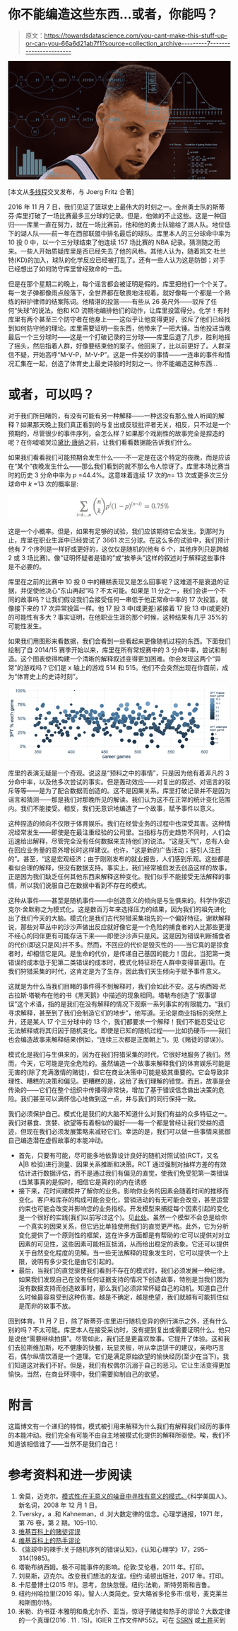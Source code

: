 # 你不能编造这些东西…或者，你能吗？

> 原文：<https://towardsdatascience.com/you-cant-make-this-stuff-up-or-can-you-66a6d21ab7f1?source=collection_archive---------7----------------------->

![](img/50c93b376fb300bf9f25e482faf53d15.png)

[本文从[多线程](http://multithreaded.stitchfix.com/blog/2017/06/07/hot-hand-and-narrative-fallacy/)交叉发布，与 Joerg Fritz 合著]

2016 年 11 月 7 日，我们见证了篮球史上最伟大的时刻之一。金州勇士队的斯蒂芬·库里打破了一场比赛最多三分球的记录。但是，他做的不止这些。这是一种回归——库里一直在努力，就在一场比赛前，他和他的勇士队输给了湖人队。地位低下的湖人队——前一年在西部联盟中排名最后的球队。库里本人的三分球命中率为 10 投 0 中，以一个三分球结束了他连续 157 场比赛的 NBA 纪录。猜测随之而来。一些人开始质疑库里是否已经失去了他的风格。其他人认为，随着凯文·杜兰特(KD)的加入，球队的化学反应已经被打乱了。还有一些人认为这是防御；对手已经想出了如何防守库里曾经致命的一击。

但是在那个星期二的晚上，每个谣言都会被证明是假的。库里把他们一个个关了。每一发子弹都像雨点般落下，全世界都在敬畏地注视着。就好像每一个都是一个熟练的辩护律师的结案陈词。他精湛的投篮——有些从 26 英尺外——驳斥了任何“失球”的说法。他和 KD 流畅地编排他们的动作，让库里投篮得分。化学！有时库里有两个甚至三个防守者在他身上——这似乎让他变得更好，驳斥了他们已经找到如何防守他的理论。库里需要证明一些东西，他带来了一把大锤。当他投进当晚最后一个三分球时——这是一个打破记录的三分球——库里后退了几步，胜利地摇了摇头，然后指着人群，好像要结束他的案子。他回来了，比以前更好了。人群深信不疑，开始高呼“M-V-P，M-V-P”。这是一件美妙的事情——一连串的事件和情况汇集在一起，创造了体育史上最史诗般的时刻之一。你不能编造这种东西…

# 或者，可以吗？

对于我们所目睹的，有没有可能有另一种解释——一种远没有那么耸人听闻的解释？如果那天晚上我们真正看到的与复出或反驳批评者无关，相反，只不过是一个预期的，尽管很少的事件序列，会怎么样？如果那个戏剧性的故事完全是捏造的呢？在你嘘嘘哭泣[黛比·唐纳](https://www.youtube.com/watch?v=PcGwkyzmPmA)之前，让我们看看数据能告诉我们什么。

如果我们看看我们可能预期会发生什么——不一定是在这个特定的夜晚，而是应该在“某个”夜晚发生什么——那么我们看到的就不那么令人惊讶了。库里本场比赛当时的历史 3 分命中率为 *p* =44.4%。这意味着连续 17 次的*n*= 13 次或更多次三分球命中 *k* =13 次的概率是:

![](img/93ca9b81b4a1250afc195f99647e4076.png)

这是一个小概率。但是，如果有足够的试验，我们应该期待它会发生。到那时为止，库里在职业生涯中已经尝试了 3661 次三分球。在这么多的试验中，我们预计他有 7 个序列是一样好或更好的，这仅仅是随机的(他有 6 个，其他序列只是跨越 2 或 3 场比赛)。像“证明怀疑者是错的”或“挨拳头”这样的叙述对于解释这些事件是不必要的。

库里在之前的比赛中 10 投 0 中的糟糕表现又是怎么回事呢？这难道不是衰退的证据，并促使他决心“东山再起”吗？不太可能。如果是 11 分之一，我们会讲一个不同的故事吗？让我们假设我们会接受任何一串低于他正常命中率的 17 次投篮，就像接下来的 17 次异常投篮一样。他 17 投 3 中(或更差)紧接着 17 投 13 中(或更好)的可能性有多大？事实证明，在他职业生涯的那个时候，这种结果有几乎 35%的可能性发生。

如果我们用图形来看数据，我们会看到一些看起来更像随机过程的东西。下面我们绘制了自 2014/15 赛季开始以来，库里在所有常规赛中的 3 分命中率，尝试和制造。这个图表使得构建一个清晰的解释叙述变得更加困难。你会发现这两个“异常”的游戏吗？它们是 x 轴上的游戏 514 和 515。他们不会突然出现在你面前，成为“体育史上的史诗时刻”。

![](img/72841755029aab6386e7832ddd25cbab.png)

库里的表演无疑是一个奇观。说这是“预料之中的事情”，只是因为他有着非凡的 3 分命中率，以及他多次尝试的事实。但是轰动效应——对复出的叙述、对谣言的驳斥等等——是为了配合数据而创造的。这不是因果关系。库里打破记录并不是因为谣言和猜测——那是我们对那晚所见的解读。我们认为这不在正常的统计变化范围内。我们不能接受。相反，我们无意识地编造了一个故事，赋予事件以意义。

这种捏造的倾向不仅限于体育娱乐。我们在经营业务的过程中也深受其害。这种情况经常发生——即使是在最注重经验的公司里。当指标与历史趋势不同时，人们会迅速给出解释，尽管完全没有任何数据来支持他们的说法。“这是天气”，总有人会在回应业务量的意外增长时这样建议。也许，“这是新的广告活动；挺引人注目的”。甚至，“这是宏观经济；由于刚刚发布的就业报告，人们感到乐观。这些都是看似合理的解释，但没有数据支持。事实上，我们经常被启发去创造这样的故事，正是因为我们缺乏任何其他东西来解释这种变化。我们似乎不能接受无法解释的事情，所以我们说服自己在数据中看到不存在的模式。

这种从事件——甚至是随机事件——中创造意义的倾向是与生俱来的。科学作家迈克尔·舍默称之为模式化。这是数百万年来选择压力的结果，因为我们的祖先进化出了我们今天的大脑。模式化是我们古代狩猎采集祖先的一个偏好特征。谢默解释说，那些对草丛中的沙沙声做出反应就好像它是一个危险的捕食者的人比那些更漫不经心的同伴更有可能存活下来——即使沙沙声只是风。这是因为错误判断捕食者的代价(即这只是风)并不多。然而，不回应的代价是毁灭性的——当它真的是掠食者时，却相信它是风。是生命的代价，是传递自己基因的能力！因此，当犯第一类错误的成本低于犯第二类错误的成本时，模式化特征将在人群中变得普遍[1]。在我们狩猎采集的时代，这肯定是为了生存，因此我们天生倾向于赋予事件意义。

这就是为什么当我们目睹的事件得不到解释时，我们会如此不安。这与纳西姆·尼古拉斯·塔勒布在他的书《黑天鹅》中描述的现象相同。塔勒布创造了“叙事谬误”这个术语，指的是我们在没有解释的情况下观察一系列事实的有限能力。“我们寻求解释，甚至到了我们会制造它们的地步”，他写道。无论是商业指标的突然上升，还是某人 17 个三分球中的 13 个，我们都要求一个解释！我们不能忍受让它无法解释或将其归因于随机变化。即使是已知的随机过程——比如扔硬币——我们也会编造故事来解释结果(例如，“连续三次都是正面朝上”)。见《赌徒的谬误》)。

模式化是我们与生俱来的，因为在我们狩猎采集的时代，它很好地服务了我们。然而，今天，它可能是完全危险的。虽然编造一个故事来解释我们的体育娱乐可能是无害的(除了充满激情的赌徒)，但它在商业决策中可能是极其重要的。它会导致非理性、糟糕的决策和偏见。更糟糕的是，这给了我们理解的错觉。而且，故事是会传染的——它们在整个组织中传播得非常快，增加了基于错误信念做出决策的危险。我们甚至可以满怀信心地做到这一点，并与我们的同行保持一致。

我们必须保护自己。模式化是我们的大脑不知道什么对我们有益的众多特征之一。我们对暴食、贪婪、欲望等有着相似的偏好——每一个都是曾经让我们受益的遗迹，但现在我们必须发展策略来减轻它们。幸运的是，我们可以做一些事情来抵御自己编造潜在虚假故事的本能冲动。

*   首先，只要有可能，尽可能多地依靠设计良好的随机对照试验(RCT，又名 A|B 检验)进行测量、因果关系推断和决策。RCT 通过强制对抽样方差的有效估计进行数据评估，而不是通过我们有偏见的直觉，使我们免受犯第一类错误(当某事真的是假时，相信它是真的)的内在诱惑
*   接下来，花时间建模并了解你的业务。影响你业务的因素会随着时间的推移而变化。客户和库存的构成可能会变化，营销活动的有无可能会改变，甚至运营约束也可能会改变并影响您的业务指标。开发模型来捕捉每个因素引起的变化是一个很好的实践(我们以前写过这个)。见[此处](http://multithreaded.stitchfix.com/blog/2016/03/23/debunking-narrative-fallacies/)。虽然一个模型不会总是给你一个真实的因果关系，但它远比单独使用我们的直觉更严格。此外，它为分析变化提供了一个原则性的框架，这在许多方面都是有帮助的:它可以提供对对立因素的可见性，这些因素可能相互抵消，从而给出稳定的表象。它还可以提供关于自然变化程度的见解。当一些无法解释的现象发生时，它可以提供一个上限，说明有多少变化是由它引起的。
*   最后，当我们的直觉驱使我们看到不存在的模式时，我们必须发展一种纪律。如果我们发现自己在没有任何证据支持的情况下创造故事，特别是当我们因为没有数据支持而创造故事时，那么我们必须非常怀疑自己的动机。知道自己什么时候最容易受到这种伤害。越是不确定，越是绝望，我们就越有可能抓住似是而非的故事不放。

回到体育。11 月 7 日，除了斯蒂芬·库里进行随机变异的例行演示之外，还有什么别的吗？不太可能。库里本人在接受采访时，没有提到复出或需要证明什么。他只是说他“需要继续拍摄”。尽管如此，我们还是更喜欢故事。它提升了体验。这和我们去拉斯维加斯，吃不健康的快餐，玩显灵板，听从幸运饼干的建议，亲吻巧言石，偶尔纵情饮酒是一个道理。它们是满足原始欲望的愉快经历(至少在当下)。我们知道这对我们不好。但是，我们有权偶尔沉溺于自己的恶习。它让生活变得更加愉快。当然，在商业环境中，我们需要抑制自己的欲望。

# 附言

这篇博文有一个递归的特性，模式被引用来解释为什么我们有解释我们经历的事件的本能冲动。我们完全有可能不由自主地被模式化提供的解释所驱使。唉，我们不知道该相信谁了——当然不是我们自己！

# 参考资料和进一步阅读

1.  舍莫，迈克尔。[模式性:在无意义的噪音中寻找有意义的模式。](https://www.scientificamerican.com/article/patternicity-finding-meaningful-patterns/)《科学美国人》。新名词，2008 年 12 月 1 日。
2.  Tversky，a .和 Kahneman，d .对大数定律的信念。心理学通报，1971 年，第 76 卷，第 2 期。105–110.
3.  [维基百科上的赌徒谬误](https://en.wikipedia.org/wiki/Gambler%27s_fallacy)
4.  [维基百科上的热手谬论](https://en.wikipedia.org/wiki/Hot-hand_fallacy)
5.  《篮球中的辣手:关于随机序列的错误认知》，《认知心理学》17，295–314(1985)。
6.  塔勒布纳西姆。极不可能事件的影响。伦敦:艾伦巷，2011 年。打印。
7.  刘易斯，迈克尔。改变我们想法的友谊。纽约:诺顿出版社，2017 年。打印。
8.  卡尼曼博士(2015 年)。思考，忽快忽慢。纽约:法勒，斯特劳斯和吉鲁。
9.  纽约州哈拉里(2016 年)。智人:人类简史。安大略省多伦多市:信号，麦克莱兰和斯图尔特。
10.  米勒、约书亚·本雅明和桑尤尔乔、亚当，惊讶于赌徒和热手的谬论？大数定律的一个真理(2016 . 11 . 15)。IGIER 工作文件№552。可在 [SSRN](https://ssrn.com/abstract=2627354) 或[土井](http://dx.doi.org/10.2139/ssrn.2627354)买到